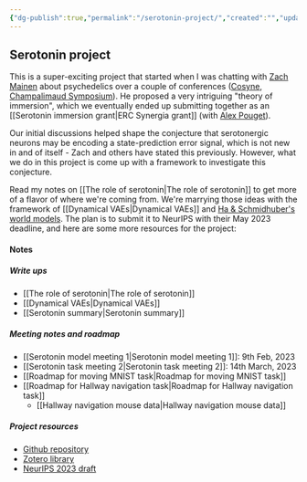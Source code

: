 ```yaml
---
{"dg-publish":true,"permalink":"/serotonin-project/","created":"","updated":""}
---
```



## Serotonin project

This is a super-exciting project that started when I was chatting with [Zach Mainen](https://mainenlab.org/) about psychedelics over a couple of conferences ([Cosyne](https://www.cosyne.org/), [Champalimaud Symposium](https://fchampalimaud.org/events/2022-champalimaud-research-symposium)). He proposed a very intriguing "theory of immersion", which we eventually ended up submitting together as an [[Serotonin immersion grant\|ERC Synergia grant]] (with [Alex Pouget](https://neurocenter-unige.ch/research-groups/alexandre-pouget/)). 

Our initial discussions helped shape the conjecture that serotonergic neurons may be encoding a state-prediction error signal, which is not new in and of itself - Zach and others have stated this previously. However, what we do in this project is come up with a framework to investigate this conjecture. 

Read my notes on [[The role of serotonin\|The role of serotonin]] to get more of a flavor of where we're coming from. We're marrying those ideas with the framework of [[Dynamical VAEs\|Dynamical VAEs]] and [Ha & Schmidhuber's world models](https://worldmodels.github.io/). The plan is to submit it to NeurIPS with their May 2023 deadline, and here are some more resources for the project:

#### Notes

##### Write ups

- [[The role of serotonin\|The role of serotonin]]
- [[Dynamical VAEs\|Dynamical VAEs]]
- [[Serotonin summary\|Serotonin summary]]

##### Meeting notes and roadmap

- [[Serotonin model meeting 1\|Serotonin model meeting 1]]: 9th Feb, 2023
- [[Serotonin task meeting 2\|Serotonin task meeting 2]]: 14th March, 2023
- [[Roadmap for moving MNIST task\|Roadmap for moving MNIST task]]
- [[Roadmap for Hallway navigation task\|Roadmap for Hallway navigation task]]
	- [[Hallway navigation mouse data\|Hallway navigation mouse data]]

##### Project resources

- [Github repository](https://github.com/FelixHub/serotonin_model)
- [Zotero library](https://www.zotero.org/groups/4868946/the_role_of_serotonin)
- [NeurIPS 2023 draft](https://www.overleaf.com/project/64108e393d0883fda7d0b151)